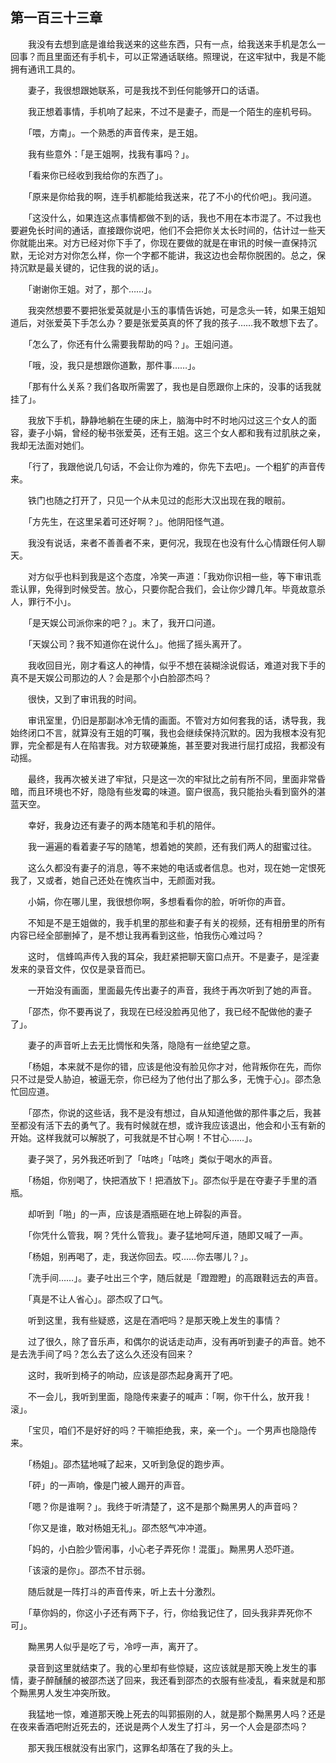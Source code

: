 ## 第一百三十三章

　　我没有去想到底是谁给我送来的这些东西，只有一点，给我送来手机是怎么一回事？而且里面还有手机卡，可以正常通话联络。照理说，在这牢狱中，我是不能拥有通讯工具的。

　　妻子，我很想跟她联系，可是我找不到任何能够开口的话语。

　　我正想着事情，手机响了起来，不过不是妻子，而是一个陌生的座机号码。

　　「喂，方南」。一个熟悉的声音传来，是王姐。

　　我有些意外：「是王姐啊，找我有事吗？」。

　　「看来你已经收到我给你的东西了」。

　　「原来是你给我的啊，连手机都能给我送来，花了不小的代价吧」。我问道。

　　「这没什么，如果连这点事情都做不到的话，我也不用在本市混了。不过我也要避免长时间的通话，直接跟你说吧，他们不会把你关太长时间的，估计过一些天你就能出来。对方已经对你下手了，你现在要做的就是在审讯的时候一直保持沉默，无论对方对你怎么样，你一个字都不能讲，我这边也会帮你脱困的。总之，保持沉默是最关键的，记住我的说的话」。

　　「谢谢你王姐。对了，那个……」。

　　我突然想要不要把张爱英就是小玉的事情告诉她，可是念头一转，如果王姐知道后，对张爱英下手怎么办？要是张爱英真的怀了我的孩子……我不敢想下去了。

　　「怎么了，你还有什么需要我帮助的吗？」。王姐问道。

　　「哦，没，我只是想跟你道歉，那件事……」。

　　「那有什么关系？我们各取所需罢了，我也是自愿跟你上床的，没事的话我就挂了」。

　　我放下手机，静静地躺在生硬的床上，脑海中时不时地闪过这三个女人的面容，妻子小娟，曾经的秘书张爱英，还有王姐。这三个女人都和我有过肌肤之亲，我却无法面对她们。

　　「行了，我跟他说几句话，不会让你为难的，你先下去吧」。一个粗犷的声音传来。

　　铁门也随之打开了，只见一个从未见过的彪形大汉出现在我的眼前。

　　「方先生，在这里呆着可还好啊？」。他阴阳怪气道。

　　我没有说话，来者不善善者不来，更何况，我现在也没有什么心情跟任何人聊天。

　　对方似乎也料到我是这个态度，冷笑一声道：「我劝你识相一些，等下审讯乖乖认罪，免得到时候受苦。放心，只要你配合我们，会让你少蹲几年。毕竟故意杀人，罪行不小」。

　　「是天娱公司派你来的吧？」。末了，我开口问道。

　　「天娱公司？我不知道你在说什么」。他摇了摇头离开了。

　　我收回目光，刚才看这人的神情，似乎不想在装糊涂说假话，难道对我下手的真不是天娱公司那边的人？会是那个小白脸邵杰吗？

　　很快，又到了审讯我的时间。

　　审讯室里，仍旧是那副冰冷无情的画面。不管对方如何套我的话，诱导我，我始终闭口不言，就算没有王姐的叮嘱，我也会继续保持沉默的。因为我根本没有犯罪，完全都是有人在陷害我。对方软硬兼施，甚至要对我进行屈打成招，我都没有动摇。

　　最终，我再次被关进了牢狱，只是这一次的牢狱比之前有所不同，里面非常昏暗，而且环境也不好，隐隐有些发霉的味道。窗户很高，我只能抬头看到窗外的湛蓝天空。

　　幸好，我身边还有妻子的两本随笔和手机的陪伴。

　　我一遍遍的看着妻子写的随笔，想着她的笑颜，还有我们两人的甜蜜过往。

　　这么久都没有妻子的消息，等不来她的电话或者信息。也对，现在她一定恨死我了，又或者，她自己还处在愧疚当中，无颜面对我。

　　小娟，你在哪儿里，我很想你啊，多想看看你的脸，听听你的声音。

　　不知是不是王姐做的，我手机里的那些和妻子有关的视频，还有相册里的所有内容已经全部删掉了，是不想让我再看到这些，怕我伤心难过吗？

　　这时， 信蜂鸣声传入我的耳朵，我赶紧把聊天窗口点开。不是妻子，是淫妻发来的录音文件，仅仅是录音而已。

　　一开始没有画面，里面最先传出妻子的声音，我终于再次听到了她的声音。

　　「邵杰，你不要再说了，我现在已经没脸再见他了，我已经不配做他的妻子了」。

　　妻子的声音听上去无比惆怅和失落，隐隐有一丝绝望之意。

　　「杨姐，本来就不是你的错，应该是他没有脸见你才对，他背叛你在先，而你只不过是受人胁迫，被逼无奈，你已经为了他付出了那么多，无愧于心」。邵杰急忙回应道。

　　「邵杰，你说的这些话，我不是没有想过，自从知道他做的那件事之后，我甚至都没有活下去的勇气了。我有时候就在想，或许我应该退出，他会和小玉有新的开始。这样我就可以解脱了，可我就是不甘心啊！不甘心……」。

　　妻子哭了，另外我还听到了「咕咚」「咕咚」类似于喝水的声音。

　　「杨姐，你别喝了，快把酒放下！把酒放下」。邵杰似乎是在夺妻子手里的酒瓶。

　　却听到「啪」的一声，应该是酒瓶砸在地上碎裂的声音。

　　「你凭什么管我，啊？凭什么管我」。妻子猛地呵斥道，随即又喊了一声。

　　「杨姐，别再喝了，走，我送你回去。哎……你去哪儿？」。

　　「洗手间……」。妻子吐出三个字，随后就是「蹬蹬瞪」的高跟鞋远去的声音。

　　「真是不让人省心」。邵杰叹了口气。

　　听到这里，我有些疑惑，这是在酒吧吗？是那天晚上发生的事情？

　　过了很久，除了音乐声，和偶尔的说话走动声，没有再听到妻子的声音。她不是去洗手间了吗？怎么去了这么久还没有回来？

　　这时，我听到椅子的响动，应该是邵杰起身离开了吧。

　　不一会儿，我听到里面，隐隐传来妻子的喊声：「啊，你干什么，放开我！滚」。

　　「宝贝，咱们不是好好的吗？干嘛拒绝我，来，亲一个」。一个男声也隐隐传来。

　　「杨姐」。邵杰猛地喊了起来，又听到急促的跑步声。

　　「砰」的一声响，像是门被人踢开的声音。

　　「嗯？你是谁啊？」。我终于听清楚了，这不是那个黝黑男人的声音吗？

　　「你又是谁，敢对杨姐无礼」。邵杰怒气冲冲道。

　　「妈的，小白脸少管闲事，小心老子弄死你！混蛋」。黝黑男人恐吓道。

　　「该滚的是你」。邵杰不甘示弱。

　　随后就是一阵打斗的声音传来，听上去十分激烈。

　　「草你妈的，你这小子还有两下子，行，你给我记住了，回头我非弄死你不可」。

　　黝黑男人似乎是吃了亏，冷哼一声，离开了。

　　录音到这里就结束了。我的心里却有些惊疑，这应该就是那天晚上发生的事情，妻子醉醺醺的被邵杰送了回来，我还看到邵杰的衣服有些凌乱，看来就是和那个黝黑男人发生冲突所致。

　　我猛地一惊，难道那天晚上死去的叫郭振刚的人，就是那个黝黑男人吗？还是在夜来香酒吧附近死去的，还说是两个人发生了打斗，另一个人会是邵杰吗？

　　那天我压根就没有出家门，这罪名却落在了我的头上。

